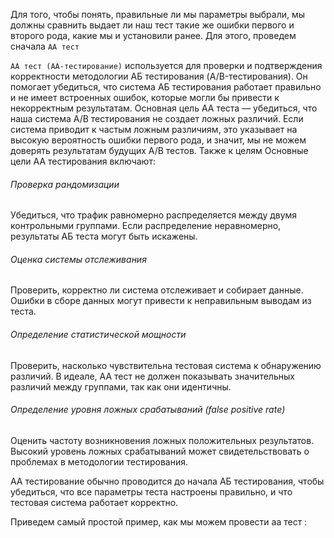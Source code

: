 Для того, чтобы понять, правильные ли мы параметры выбрали, мы должны сравнить выдает ли наш тест такие же ошибки первого и второго рода, какие мы и установили ранее. Для этого, проведем сначала `АА тест`

`АА тест (AA-тестирование)` используется для проверки и подтверждения корректности методологии АБ тестирования (A/B-тестирования). Он помогает убедиться, что система АБ тестирования работает правильно и не имеет встроенных ошибок, которые могли бы привести к некорректным результатам. Основная цель АА теста — убедиться, что наша система A/B тестирования не создает ложных различий. Если система приводит к частым ложным различиям, это указывает на высокую вероятность ошибки первого рода, и значит, мы не можем доверять результатам будущих A/B тестов. Также к целям Основные цели АА тестирования включают:

<h6>Проверка рандомизации</h6>
Убедиться, что трафик равномерно распределяется между двумя контрольными группами. Если распределение неравномерно, результаты АБ теста могут быть искажены.

<h6>Оценка системы отслеживания</h6>
Проверить, корректно ли система отслеживает и собирает данные. Ошибки в сборе данных могут привести к неправильным выводам из теста.

<h6>Определение статистической мощности </h6>
Проверить, насколько чувствительна тестовая система к обнаружению различий. В идеале, АА тест не должен показывать значительных различий между группами, так как они идентичны.

<h6>Определение уровня ложных срабатываний (false positive rate) </h6>
Оценить частоту возникновения ложных положительных результатов. Высокий уровень ложных срабатываний может свидетельствовать о проблемах в методологии тестирования.

АА тестирование обычно проводится до начала АБ тестирования, чтобы убедиться, что все параметры теста настроены правильно, и что тестовая система работает корректно.


Приведем самый простой пример, как мы можем провести аа тест : 

